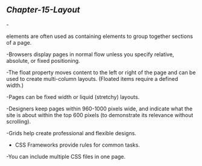 ## *Chapter-15-Layout*

-<div> elements are often used as containing elements
 to group together sections of a page.

-Browsers display pages in normal flow unless you
 specify relative, absolute, or fixed positioning.

-The float property moves content to the left or right
 of the page and can be used to create multi-column
 layouts. (Floated items require a defined width.)

-Pages can be fixed width or liquid (stretchy) layouts.

-Designers keep pages within 960-1000 pixels wide,
 and indicate what the site is about within the top 600
 pixels (to demonstrate its relevance without scrolling).

-Grids help create professional and flexible designs.

- CSS Frameworks provide rules for common tasks.

-You can include multiple CSS files in one page.